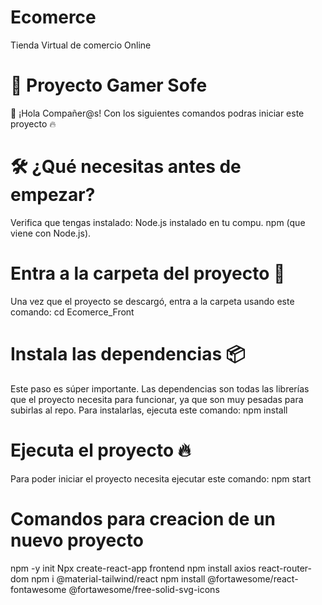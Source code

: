 # Ecomerce
Tienda Virtual de comercio Online
# 🚀 Proyecto Gamer Sofe
👋 ¡Hola Compañer@s!
Con los siguientes comandos podras iniciar este proyecto 🔥
# 🛠️ ¿Qué necesitas antes de empezar?
Verifica que tengas instalado:
Node.js instalado en tu compu.
npm (que viene con Node.js).
# Entra a la carpeta del proyecto 📁
Una vez que el proyecto se descargó, entra a la carpeta usando este comando:
cd Ecomerce_Front
# Instala las dependencias 📦
Este paso es súper importante. Las dependencias son todas las librerías que el proyecto necesita para funcionar, ya que son muy pesadas para subirlas al repo. Para instalarlas, ejecuta este comando:
npm install
# Ejecuta el proyecto 🔥
Para poder iniciar el proyecto necesita ejecutar este comando:
npm start

# Comandos para creacion de un nuevo proyecto
npm -y init
Npx create-react-app frontend
npm install axios react-router-dom npm i @material-tailwind/react
npm install @fortawesome/react-fontawesome @fortawesome/free-solid-svg-icons
